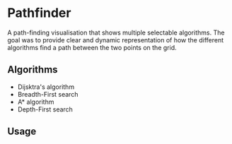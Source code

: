# Pathfinder
A path-finding visualisation that shows multiple selectable algorithms. The goal was to provide clear and dynamic representation of how the different algorithms find a path between the two points on the grid.

## Algorithms
- Dijsktra's algorithm
- Breadth-First search
- A* algorithm
- Depth-First search

## Usage
